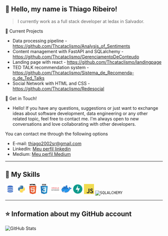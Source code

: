## 💜 Hello, my name is <strong>Thiago Ribeiro!</strong>

> I currently work as a full stack developer at ledax in Salvador.

🔭 Current Projects
- Data processing pipeline - https://github.com/Thcataclismo/Analysis_of_Sentiments
- Content management with FastAPI and SQLalchemy - https://github.com/Thcataclismo/GerenciamentoDeConteudo
- Landing page with react - https://github.com/Thcataclismo/landingpage
- TED TALK recommendation system - https://github.com/Thcataclismo/Sistema_de_Recomenda-o_de_Ted_Talks
- Social Network with HTML and CSS - https://github.com/Thcataclismo/Redesocial

💬 Get in Touch!
- Hello! If you have any questions, suggestions or just want to exchange ideas about software development, data engineering or any other related topic, feel free to contact me. I'm always open to new conversations and love collaborating with other developers.

You can contact me through the following options

- E-mail: thiago2002sr@gmail.com
- LinkedIn: [Meu perfil linkedin](https://www.linkedin.com/in/thiago-ribeiroml/)
- Medium: [Meu perfil Medium](https://medium.com/@thiago2002sr)

----

## 🚀 My Skills

<code><img height="32" src="https://raw.githubusercontent.com/github/explore/main/topics/sql/sql.png" alt="MYSQL"/></code>
<code><img height="32" src="https://raw.githubusercontent.com/github/explore/main/topics/python/python.png" alt="PYTHON"/></code>
<code><img height="32" src="https://raw.githubusercontent.com/github/explore/main/topics/html/html.png" alt="HTML"/></code>
<code><img height="32" src="https://raw.githubusercontent.com/github/explore/main/topics/css/css.png" alt="CSS"/></code>
<code><img height="32" src="https://raw.githubusercontent.com/github/explore/main/topics/oracle-database/oracle-database.png" alt="ORACLE"/></code>
<code><img height="32" src="https://raw.githubusercontent.com/github/explore/main/topics/docker-image/docker-image.png" alt="DOCKER"/></code>
<code><img height="32" src="https://raw.githubusercontent.com/github/explore/main/topics/fastapi/fastapi.png" alt="FASTAPI"/></code>
<code><img height="32" src="https://raw.githubusercontent.com/github/explore/main/topics/javascript/javascript.png" alt="JAVASCRIPT"/></code>
<code><img height="32" src="https://icon.icepanel.io/Technology/png-shadow-512/SQLAlchemy.png" alt="SQLALCHEMY"/></code>


</code>


---

## ⭐ Information about my GitHub account
![GitHub Stats](https://github-readme-stats.vercel.app/api?username=Thcataclismo&show_icons=true)
